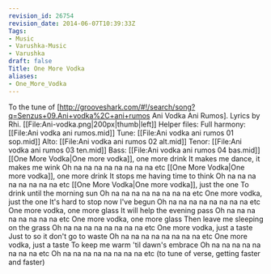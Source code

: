 ```yaml
---
revision_id: 26754
revision_date: 2014-06-07T10:39:33Z
Tags:
- Music
- Varushka-Music
- Varushka
draft: false
Title: One More Vodka
aliases:
- One_More_Vodka
---
```

To the tune of [http://grooveshark.com/#!/search/song?q=Senzus+09.Ani+vodka%2C+ani+rumos Ani Vodka Ani Rumos]. Lyrics by Rhi.
[[File:Ani-vodka.png|200px|thumb|left]]
Helper files:
Full harmony: [[File:Ani vodka ani rumos.mid]]
Tune: [[File:Ani vodka ani rumos 01 sop.mid]]
Alto: [[File:Ani vodka ani rumos 02 alt.mid]]
Tenor: [[File:Ani vodka ani rumos 03 ten.mid]]
Bass: [[File:Ani vodka ani rumos 04 bas.mid]]
[[One More Vodka|One more vodka]], one more drink
It makes me dance, it makes me wink
Oh na na na na na na na na etc
[[One More Vodka|One more vodka]], one more drink
It stops me having time to think
Oh na na na na na na na na etc
[[One More Vodka|One more vodka]], just the one
To drink until the morning sun
Oh na na na na na na na na etc
One more vodka, just the one
It's hard to stop now I've begun
Oh na na na na na na na na etc
One more vodka, one more glass
It will help the evening pass
Oh na na na na na na na na etc
One more vodka, one more glass
Then leave me sleeping on the grass
Oh na na na na na na na na etc
One more vodka, just a taste
Just to so it don't go to waste
Oh na na na na na na na na etc
One more vodka, just a taste
To keep me warm 'til dawn's embrace
Oh na na na na na na na na etc
Oh na na na na na na na na etc
(to tune of verse, getting faster and faster)